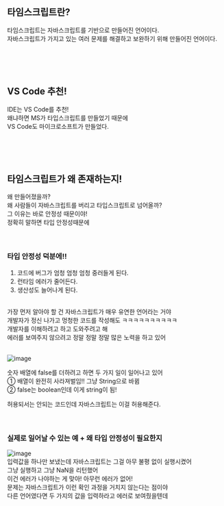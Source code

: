 ## 타임스크립트란?
타임스크립트는 자바스크립트를 기반으로 만들어진 언어이다.<br>
자바스크립트가 가지고 있는 여러 문제를 해결하고 보완하기 위해 만들어진 언어이다.<br><br><br><br><br>

## VS Code 추천! 
IDE는 VS Code를 추천!<br>
왜냐하면 MS가 타입스크립트를 만들었기 때문에<br>
VS Code도 마이크로소프트가 만들었다.<br><br><br><br><br>

## 타임스크립트가 왜 존재하는지! 
왜 만들어졌을까?<br>
왜 사람들이 자바스크립트를 버리고 타입스크립트로 넘어올까?<br>
그 이유는 바로 안정성 때문이야! <br>
정확히 말하면 타입 안정성때문에<br><br><br>

### 타입 안정성 덕분에!!
1. 코드에 버그가 엄청 엄청 엄청 중러들게 된다.<br>
2. 런타임 에러가 줄어든다.<br>
3. 생산성도 늘어나게 된다.<br><br>

가장 먼저 알아야 할 건 자바스크립트가 매우 유연한 언어라는 거야<br>
개발자가 정신 나가고 멍청한 코드를 작성해도 ㅋㅋㅋㅋㅋㅋㅋㅋㅋㅋ<br>
개발자를 이해하려고 하고 도와주려고 해 <br>
에러를 보여주지 않으려고 정말 정말 정말 많은 노력을 하고 있어<br><br>

![image](https://user-images.githubusercontent.com/76997276/175005043-7730fdcc-6bc5-4cc8-8453-48231cd8be46.png) <br>

숫자 배열에 false를 더하려고 하면 두 가지 일이 일어나고 있어<br>
① 배열이 완전히 사라져벌임!! 그냥 String으로 바뀜<br> 
② false는 boolean인데 이게 string이 됨!<br>

허용되서는 안되는 코드인데 자바스크립트는 이걸 허용해준다.<br><br><br>

### 실제로 일어날 수 있는 예 + 왜 타입 안정성이 필요한지
![image](https://user-images.githubusercontent.com/76997276/175007146-ae838e45-73ee-4423-9e4d-0692107feec5.png)
<br>
입력값을 하나만 보냈는데 자바스크립트는 그걸 아무 불평 없이 실행시켰어<br>
그냥 실행하고 그냥 NaN을 리턴했어<br>
이건 에러가 나야하는 게 맞아! 아무런 에러가 없어!<br>
문제는 자바스크립트가 이런 확인 과정을 거치지 않는다는 점이야<br>
다른 언어였다면 두 가지의 값을 입력하라고 에러로 보여줬을텐데<br>







